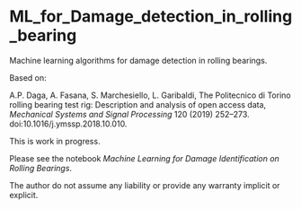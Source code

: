 # ML_for_Damage_detection_in_rolling_bearing
Machine learning algorithms for damage detection in rolling bearings. 

Based on:

A.P. Daga, A. Fasana, S. Marchesiello, L. Garibaldi, The Politecnico di Torino rolling bearing test rig: Description and analysis of open access data, *Mechanical Systems and Signal Processing* 120 (2019) 252–273. doi:10.1016/j.ymssp.2018.10.010.

This is work in progress. 

Please see the notebook *Machine Learning for Damage Identification on Rolling Bearings*. 

The author do not assume any liability or provide any warranty implicit or explicit. 


